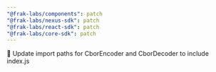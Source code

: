 ```yaml
---
"@frak-labs/components": patch
"@frak-labs/nexus-sdk": patch
"@frak-labs/react-sdk": patch
"@frak-labs/core-sdk": patch
---
```


🔧 Update import paths for CborEncoder and CborDecoder to include index.js
